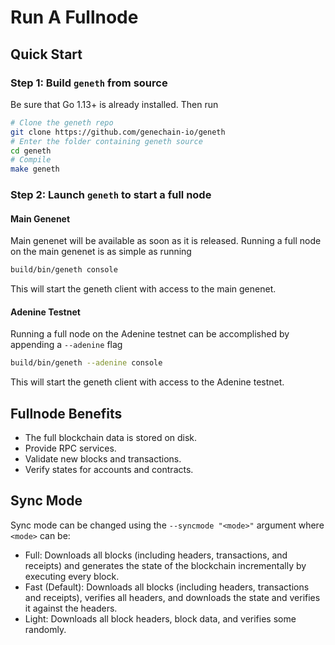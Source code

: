 # Run A Fullnode

## Quick Start

### Step 1: Build `geneth` from source

Be sure that Go 1.13+ is already installed. Then run

```bash
# Clone the geneth repo
git clone https://github.com/genechain-io/geneth
# Enter the folder containing geneth source
cd geneth
# Compile
make geneth
```

### Step 2: Launch `geneth` to start a full node

#### Main Genenet

Main genenet will be available as soon as it is released. Running a full node on the main genenet is as simple as running

```bash
build/bin/geneth console
```

This will start the geneth client with access to the main genenet.

#### Adenine Testnet

Running a full node on the Adenine testnet can be accomplished by appending a `--adenine` flag

```bash
build/bin/geneth --adenine console
```

This will start the geneth client with access to the Adenine testnet.

## Fullnode Benefits

* The full blockchain data is stored on disk.
* Provide RPC services.
* Validate new blocks and transactions.
* Verify states for accounts and contracts.

## Sync Mode

Sync mode can be changed using the `--syncmode "<mode>"` argument where `<mode>` can be:

* Full: Downloads all blocks \(including headers, transactions, and receipts\) and generates the state of the blockchain incrementally by executing every block.
* Fast \(Default\): Downloads all blocks \(including headers, transactions and receipts\), verifies all headers, and downloads the state and verifies it against the headers.
* Light: Downloads all block headers, block data, and verifies some randomly.

